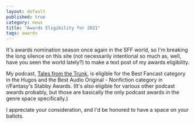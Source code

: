 ```yaml
---
layout: default
published: true
category: news
title: "Awards Eligibility for 2021"
tags: awards
---
```


It's awards nomination season once again in the SFF world, so I'm breaking the
long silence on this site (not necessarily intentional so much as, well, have
you seen the world lately?) to make a text post of my awards eligibility.

My podcast, [Tales from the Trunk](https://trunkcast.com), is eligible for the
Best Fancast category in the Hugos and the Best Audio Original - Nonfiction
category in r/Fantasy's Stabby Awards. (It's also eligible for various other
podcast awards probably, but those are basically the only podcast awards in the
genre space specifically.)

I appreciate your consideration, and I'd be honored to have a space on your
ballots.

